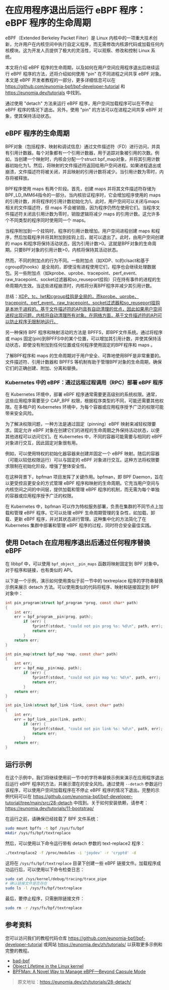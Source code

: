 # 在应用程序退出后运行 eBPF 程序：eBPF 程序的生命周期

eBPF（Extended Berkeley Packet Filter）是 Linux 内核中的一项重大技术创新，允许用户在内核空间中执行自定义程序，而无需修改内核源代码或加载任何内核模块。这为开发人员提供了极大的灵活性，可以观察、修改和控制 Linux 系统。

本文将介绍 eBPF 程序的生命周期，以及如何在用户空间应用程序退出后继续运行 eBPF 程序的方法，还将介绍如何使用 "pin" 在不同进程之间共享 eBPF 对象。本文是 eBPF 开发者教程的一部分，更多详细信息可以在 <https://github.com/eunomia-bpf/bpf-developer-tutorial> 和 <https://eunomia.dev/tutorials> 中找到。

通过使用 "detach" 方法来运行 eBPF 程序，用户空间加载程序可以在不停止 eBPF 程序的情况下退出。另外，使用 "pin" 的方法可以在进程之间共享 eBPF 对象，使其保持活动状态。

## eBPF 程序的生命周期

BPF对象（包括程序、映射和调试信息）通过文件描述符（FD）进行访问，并具有引用计数器。每个对象都有一个引用计数器，用于追踪对象被引用的次数。例如，当创建一个映射时，内核会分配一个struct bpf_map对象，并将其引用计数器初始化为1。然后，将映射的文件描述符返回给用户空间进程。如果进程退出或崩溃，文件描述符将被关闭，并且映射的引用计数将减少。当引用计数为零时，内存将被释放。

BPF程序使用 maps 有两个阶段。首先，创建 maps 并将其文件描述符存储为BPF_LD_IMM64指令的一部分。当内核验证程序时，它会增加程序使用的 maps 的引用计数，并将程序的引用计数初始化为1。此时，用户空间可以关闭与maps 相关的文件描述符，但 maps 不会被销毁，因为程序仍然在使用它们。当程序文件描述符关闭且引用计数为零时，销毁逻辑将减少 maps 的引用计数。这允许多个不同类型的程序同时使用同一个 maps。

当程序附加到一个挂钩时，程序的引用计数增加。用户空间进程创建 maps 和程序，然后加载程序并将其附加到挂钩上后，就可以退出了。此时，由用户空间创建的 maps 和程序将保持活动状态，因为引用计数>0。这就是BPF对象的生命周期。只要BPF对象的引用计数>0，内核将保持其活动状态。

然而，不同的附加点的行为不同。一些附加点（如XDP、tc的clsact和基于cgroup的hooks）是全局的，即使没有进程使用它们，程序也会继续处理数据包。另一些附加点（如kprobe、uprobe、tracepoint、perf_event、raw_tracepoint、socket过滤器和so_reuseport挂钩）只在持有事件的进程的生命周期内生效。当这些进程崩溃时，内核将分离BPF程序并减少其引用计数。

总结：<ins>XDP、tc、lwt和cgroup挂钩是全局的，而kprobe、uprobe、tracepoint、perf_event、raw_tracepoint、socket过滤器和so_reuseport挂钩是本地于进程的。基于文件描述符的API具有自动清理的优点，因此如果用户空间进程出现问题，内核将自动清理所有对象。在网络方面，基于文件描述符的API可以防止程序无限制地运行。</ins>

另一种保持 BPF 程序和映射活动的方法是 BPFFS，即BPF文件系统。通过将程序或 maps 固定(pin)到BPFFS中的某个位置，可以增加其引用计数，并使其保持活动状态，即使没有附加到任何位置或任何程序使用固定的BPF程序和 maps 。

了解BPF程序和 maps 的生命周期对于用户安全、可靠地使用BPF是非常重要的。文件描述符、引用计数器和 BPFFS 等机制有助于管理BPF对象的生命周期，确保它们的正确创建、附加、分离和替换。

### Kubernetes 中的 eBPF：通过远程过程调用（RPC）部署 eBPF 程序

在 Kubernetes 环境中，部署 eBPF 程序通常需要更高级别的系统权限。通常，这些应用程序需要至少 CAP_BPF 权限，根据程序类型的不同，可能还需要其他权限。在多租户的 Kubernetes 环境中，为每个容器或应用程序授予广泛的权限可能带来安全风险。

为了解决权限问题，一种方法是通过固定（pinning）eBPF 映射来减轻权限要求。固定允许 eBPF 对象在创建它们的进程的生命周期之外保持活动状态，以便其他进程可以访问它们。在 Kubernetes 中，不同的容器可能需要与相同的 eBPF 对象进行交互，因此固定对象很有用。

例如，可以使用特权的初始化器容器来创建并固定一个 eBPF 映射。随后的容器（可能以较低权限运行）可以与固定的 eBPF 对象进行交互。这种方法将权限要求限制在初始化阶段，增强了整体安全性。

在这种背景下，bpfman 项目发挥了关键作用。bpfman，即 BPF Daemon，旨在以更受控且更安全的方式管理 eBPF 程序和映射的生命周期。它充当用户空间与内核空间之间的中间层，提供加载和管理 eBPF 程序的机制，而无需为每个单独的容器或应用程序授予广泛的权限。

在 Kubernetes 中，bpfman 可以作为特权服务部署，负责在集群的不同节点上加载和管理 eBPF 程序。它可以处理 eBPF 生命周期管理的复杂性，如加载、卸载、更新 eBPF 程序，并对其状态进行管理。这种集中化的方法简化了在 Kubernetes 集群中部署和管理 eBPF 程序的过程，同时符合安全最佳实践。

## 使用 Detach 在应用程序退出后通过任何程序替换 eBPF

在 libbpf 中，可以使用 `bpf_object__pin_maps` 函数将映射固定到 BPF 对象中。对于程序和链接，也有类似的 API。

以下是一个示例，演示如何使用类似于前一节中的 textreplace 程序的字符串替换示例来展示 detach 方法。可以使用类似的代码将程序、映射和链接固定到 BPF 对象中：

```c
int pin_program(struct bpf_program *prog, const char* path)
{
    int err;
    err = bpf_program__pin(prog, path);
        if (err) {
            fprintf(stdout, "could not pin prog %s: %d\n", path, err);
            return err;
        }
    return err;
}

int pin_map(struct bpf_map *map, const char* path)
{
    int err;
    err = bpf_map__pin(map, path);
        if (err) {
            fprintf(stdout, "could not pin map %s: %d\n", path, err);
            return err;
        }
    return err;
}

int pin_link(struct bpf_link *link, const char* path)
{
    int err;
    err = bpf_link__pin(link, path);
        if (err) {
            fprintf(stdout, "could not pin link %s: %d\n", path, err);
            return err;
        }
    return err;
}
```

## 运行示例

在这个示例中，我们将继续使用前一节中的字符串替换示例来演示在应用程序退出后运行 eBPF 程序的方法，并展示潜在的安全风险。通过使用 `--detach` 参数运行该程序，可以使用户空间加载程序在不停止 eBPF 程序的情况下退出。完整的示例代码可以在 <https://github.com/eunomia-bpf/bpf-developer-tutorial/tree/main/src/28-detach> 中找到。关于如何安装依赖，请参考：<https://eunomia.dev/tutorials/11-bootstrap/>

在运行之前，请确保已经挂载了 BPF 文件系统：

```bash
sudo mount bpffs -t bpf /sys/fs/bpf
mkdir /sys/fs/bpf/textreplace
```

然后，可以使用以下命令运行带有 detach 参数的 text-replace2 程序：

```bash
./textreplace2 -f /proc/modules -i 'joydev' -r 'cryptd' -d
```

这将在 `/sys/fs/bpf/textreplace` 目录下创建一些 eBPF 链接文件。加载程序成功运行后，可以使用以下命令检查日志：

```bash
sudo cat /sys/kernel/debug/tracing/trace_pipe
# 确认链接文件是否存在
sudo ls -l /sys/fs/bpf/textreplace
```

最后，要停止程序，只需删除链接文件：

```bash
sudo rm -r /sys/fs/bpf/textreplace
```

## 参考资料

您可以访问我们的教程代码仓库 <https://github.com/eunomia-bpf/bpf-developer-tutorial> 或网站 <https://eunomia.dev/zh/tutorials/> 以获取更多示例和完整的教程。

- [bad-bpf](https://github.com/pathtofile/bad-bpf)
- [Object Lifetime in the Linux kernel](https://facebookmicrosites.github.io/bpf/blog/2018/08/31/object-lifetime.html)
- [BPFMan: A Novel Way to Manage eBPF—Beyond Capsule Mode](https://bpfman.io/main/blog/2023/09/07/bpfman-a-novel-way-to-manage-ebpf)

> 原文地址：<https://eunomia.dev/zh/tutorials/28-detach/>
